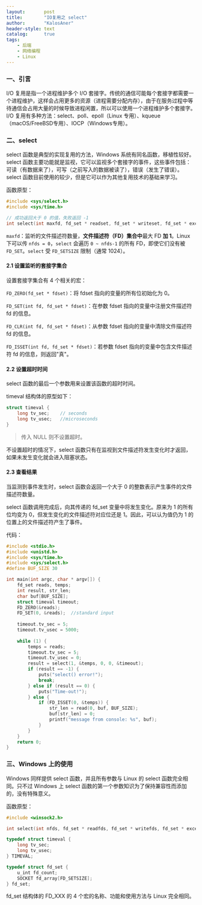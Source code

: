```yaml
---
layout:       post
title:        "IO复用之 select"
author:       "KalosAner"
header-style: text
catalog:      true
tags:
    - 后端
    - 网络编程
    - Linux
---
```


### 一、引言

I/O 复用是指一个进程维护多个 I/O 套接字。传统的通信可能每个套接字都需要一个进程维护，这样会占用更多的资源（进程需要分配内存），由于在服务过程中等待通信会占用大量的时候导致进程闲置，所以可以使用一个进程维护多个套接字。I/O 复用有多种方法：select、poll、epoll（Linux 专用）、kqueue（macOS/FreeBSD专用）、IOCP（Windows专用）。

### 二、select

select 函数是典型的实现复用的方法，Windows 系统有同名函数，移植性较好。select 函数主要功能就是监视，它可以监视多个套接字的事件，这些事件包括：可读（有数据来了），可写（之前写入的数据被读了），错误（发生了错误）。select 函数目前使用的较少，但是它可以作为其他复用技术的基础来学习。

函数原型：

```c
#include <sys/select.h>
#include <sys/time.h>

// 成功返回大于 0 的值，失败返回 -1
int select(int maxfd, fd_set * readset, fd_set * writeset, fd_set * exceptset, const struct timeval * timeout);
```

`maxfd`：监听的文件描述符数量，**文件描述符（FD）集合中**最大 FD **加 1**。Linux 下可以传 `nfds = 0`，`select` 会遍历 `0 ~ nfds-1` 的所有 FD，即使它们没有被 `FD_SET`。`select` 受 `FD_SETSIZE` 限制（通常 1024）。

#### 2.1 设置监听的套接字集合

设置套接字集合有 4 个相关的宏：

`FD_ZERO(fd_set * fdset)`：将 fdset 指向的变量的所有位初始化为 0。

`FD_SET(int fd, fd_set * fdset)`：在参数 fdset 指向的变量中注册文件描述符 fd 的信息。

`FD_CLR(int fd, fd_set * fdset)`：从参数 fdset 指向的变量中清除文件描述符 fd 的信息。

`FD_ISSET(int fd, fd_set * fdset)`：若参数 fdset 指向的变量中包含文件描述符 fd 的信息，则返回"真"。

#### 2.2 设置超时时间

select 函数的最后一个参数用来设置该函数的超时时间。

timeval 结构体的原型如下：

```c
struct timeval {
	long tv_sec;	// seconds
	long tv_usec;	//microseconds
}
```

> 传入 NULL 则不设置超时。

不设置超时的情况下，select 函数只有在监视到文件描述符发生变化时才返回，如果未发生变化就会进入阻塞状态。

#### 2.3 查看结果

当监测到事件发生时，select 函数会返回一个大于 0 的整数表示产生事件的文件描述符数量。

select 函数调用完成后，向其传递的 fd_set 变量中将发生变化。原来为 1 的所有位均变为 0，但发生变化的文件描述符对应位还是 1。因此，可以认为值仍为 1 的位置上的文件描述符产生了事件。



代码：

```c
#include <stdio.h>
#include <unistd.h>
#include <sys/time.h>
#include <sys/select.h>
#define BUF_SIZE 30

int main(int argc, char * argv[]) {
    fd_set reads, temps;
    int result, str_len;
    char buf[BUF_SIZE];
    struct timeval timeout;
    FD_ZERO(&reads);
    FD_SET(0, &reads);	//standard input
    
    timeout.tv_sec = 5;
    timeout.tv_usec = 5000;
    
    while (1) {
        temps = reads;
        timeout.tv_sec = 5;
        timeout.tv_usec = 0;
        result = select(1, &temps, 0, 0, &timeout);
        if (result == -1) {
            puts("select() error!");
            break;
        } else if (result == 0) {
            puts("Time-out!");
        } else {
            if (FD_ISSET(0, &temps)) {
                str_len = read(0, buf, BUF_SIZE);
                buf[str_len] = 0;
                printf("message from console: %s", buf);
            }
        }
    }
    return 0;
}
```

### 三、Windows 上的使用

Windows 同样提供 select 函数，并且所有参数与 Linux 的 select 函数完全相同。只不过 Windows 上 select 函数的第一个参数知识为了保持兼容性而添加的，没有特殊意义。

函数原型：

```c
#include <winsock2.h>

int select(int nfds, fd_set * readfds, fd_set * writefds, fd_set * excepfds, const struct timeval * timeout);

typedef struct timeval {
    long tv_sec;
    long tv_usec;
} TIMEVAL;

typedef struct fd_set {
    u_int fd_count;
    SOCKET fd_array[FD_SETSIZE];
} fd_set;
```

fd_set 结构体的 FD_XXX  的 4 个宏的名称、功能和使用方法与 Linux 完全相同。





















